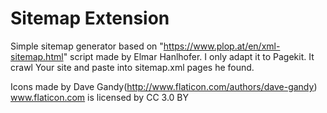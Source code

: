 # Sitemap Extension

Simple sitemap generator based on "https://www.plop.at/en/xml-sitemap.html" script made by Elmar Hanlhofer.
I only adapt it to Pagekit.
It crawl Your site and paste into sitemap.xml pages he found.

Icons made by Dave Gandy(http://www.flaticon.com/authors/dave-gandy) www.flaticon.com is licensed by CC 3.0 BY